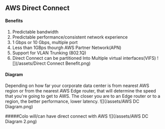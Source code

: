 ## AWS Direct Connect

#### Benefits
1. Predictable bandwidth
2. Predictable performance/consistent network experience
3. 1 Gbps or 10 Gbps, multiple port
4. Less than 1GBps thourgh AWS Partner Network(APN)
5. Support for VLAN Trunking (802.1Q)
6. Direct Connect can be partitioned Into Multiple virtual interfaces(VIFS)
![](/assets/Direct Connect Benefit.png)

#### Diagram
Depending on how far your corporate data center is from nearest AWS region or from the nearest AWS Edge router, that will determine the speed that you're going to get to AWS. The closer you are to an Edge router or to a region, the better performance, lower latency. ![](/assets/AWS DC Diagram.png)

#####Colo will/can have direct connect with AWS
![](/assets/AWS DC Diagram 2.png)

